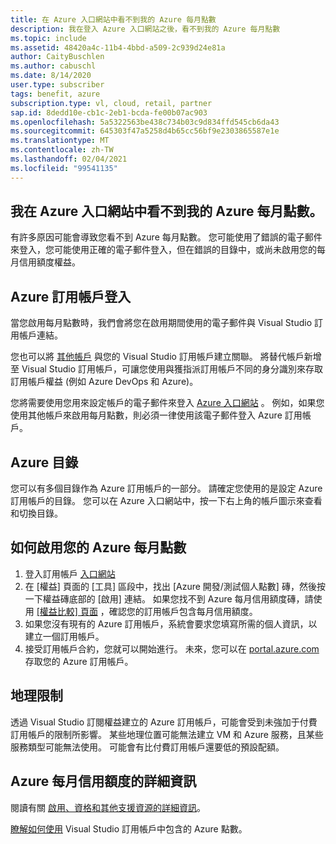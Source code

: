 ```yaml
---
title: 在 Azure 入口網站中看不到我的 Azure 每月點數
description: 我在登入 Azure 入口網站之後，看不到我的 Azure 每月點數
ms.topic: include
ms.assetid: 48420a4c-11b4-4bbd-a509-2c939d24e81a
author: CaityBuschlen
ms.author: cabuschl
ms.date: 8/14/2020
user.type: subscriber
tags: benefit, azure
subscription.type: vl, cloud, retail, partner
sap.id: 8dedd10e-cb1c-2eb1-bcda-fe00b07ac903
ms.openlocfilehash: 5a5322563be438c734b03c9d834ffd545cb6da43
ms.sourcegitcommit: 645303f47a5258d4b65cc56bf9e2303865587e1e
ms.translationtype: MT
ms.contentlocale: zh-TW
ms.lasthandoff: 02/04/2021
ms.locfileid: "99541135"
---
```

## <a name="im-unable-to-see-my-azure-monthly-credit-in-the-azure-portal"></a>我在 Azure 入口網站中看不到我的 Azure 每月點數。

有許多原因可能會導致您看不到 Azure 每月點數。 您可能使用了錯誤的電子郵件來登入，您可能使用正確的電子郵件登入，但在錯誤的目錄中，或尚未啟用您的每月信用額度權益。 

## <a name="azure-subscription-sign-in"></a>Azure 訂用帳戶登入 

當您啟用每月點數時，我們會將您在啟用期間使用的電子郵件與 Visual Studio 訂用帳戶連結。  

您也可以將 [其他帳戶](https://docs.microsoft.com/visualstudio/subscriptions/vs-alternate-identity) 與您的 Visual Studio 訂用帳戶建立關聯。 將替代帳戶新增至 Visual Studio 訂用帳戶，可讓您使用與獲指派訂用帳戶不同的身分識別來存取訂用帳戶權益 (例如 Azure DevOps 和 Azure)。  

您將需要使用您用來設定帳戶的電子郵件來登入 [Azure 入口網站](https://portal.azure.com/) 。 例如，如果您使用其他帳戶來啟用每月點數，則必須一律使用該電子郵件登入 Azure 訂用帳戶。 

## <a name="azure-directories"></a>Azure 目錄
 
您可以有多個目錄作為 Azure 訂用帳戶的一部分。 請確定您使用的是設定 Azure 訂用帳戶的目錄。 您可以在 Azure 入口網站中，按一下右上角的帳戶圖示來查看和切換目錄。 

## <a name="how-to-activate-your-azure-monthly-credit"></a>如何啟用您的 Azure 每月點數

1. 登入訂用帳戶 [入口網站](https://my.visualstudio.com/benefits)  
1. 在 [權益] 頁面的 [工具] 區段中，找出 [Azure 開發/測試個人點數] 磚，然後按一下權益磚底部的 [啟用] 連結。 如果您找不到 Azure 每月信用額度磚，請使用 [ [權益比較] 頁面](https://visualstudio.microsoft.com/vs/benefits/#azure?cat=visual-studio-enterprise-subscription) ，確認您的訂用帳戶包含每月信用額度。 
1. 如果您沒有現有的 Azure 訂用帳戶，系統會要求您填寫所需的個人資訊，以建立一個訂用帳戶。  
1. 接受訂用帳戶合約，您就可以開始進行。 未來，您可以在 [portal.azure.com](https://portal.azure.com/)存取您的 Azure 訂用帳戶。

## <a name="geographic-restrictions"></a>地理限制 

透過 Visual Studio 訂閱權益建立的 Azure 訂用帳戶，可能會受到未強加于付費訂用帳戶的限制所影響。 某些地理位置可能無法建立 VM 和 Azure 服務，且某些服務類型可能無法使用。 可能會有比付費訂用帳戶還要低的預設配額。 

## <a name="more-information-about-azure-monthly-credits"></a>Azure 每月信用額度的詳細資訊

閱讀有關 [啟用、資格和其他支援資源的詳細資訊](https://docs.microsoft.com/visualstudio/subscriptions/vs-azure)。  

[瞭解如何使用](https://azure.microsoft.com/pricing/member-offers/credit-for-visual-studio-subscribers/#azure-credits) Visual Studio 訂用帳戶中包含的 Azure 點數。 